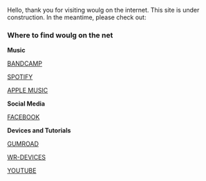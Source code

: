 
Hello, thank you for visiting woulg on the internet. This site is under construction. In the meantime, please check out:

### Where to find woulg on the net

**Music**

[BANDCAMP](https://www.woulg.bandcamp.com)

[SPOTIFY](https://open.spotify.com/artist/7sGE6AJGKOubMEQ6LMIMKI)

[APPLE MUSIC](https://itunes.apple.com/us/artist/woulg/467921189)


**Social Media**

[FACEBOOK](https://facebook.com/woulg.music)


**Devices and Tutorials**

[GUMROAD](https://gumroad.com/woulg)

[WR-DEVICES](https://www.woulg-related.bandcamp.com)

[YOUTUBE](https://youtube.com/user/woulg)

